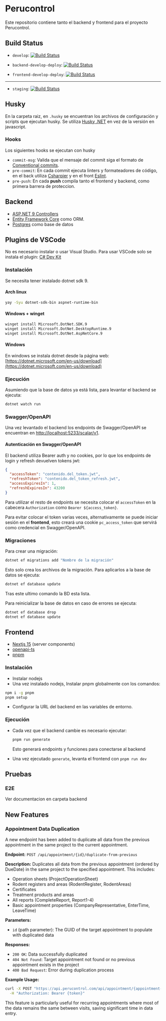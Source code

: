 # Perucontrol

Este repositorio contiene tanto el backend y frontend
para el proyecto Perucontrol.

## Build Status

- `develop`: [![Build Status](https://jenkins.araozu.dev/buildStatus/icon?job=perucontrol%2Fperucontrol-ci%2Fdevelop)](https://jenkins.araozu.dev/job/perucontrol/job/perucontrol-ci/job/develop/)

- `backend-develop-deploy`: [![Build Status](https://jenkins.araozu.dev/buildStatus/icon?job=perucontrol%2Fdeploy-develop%2Fperucontrol-backend-develop-deploy)](https://jenkins.araozu.dev/view/perucontrol/job/perucontrol/job/deploy-develop/job/perucontrol-backend-develop-deploy/)

- `frontend-develop-deploy`: [![Build Status](https://jenkins.araozu.dev/buildStatus/icon?job=perucontrol%2Fdeploy-develop%2Fperucontrol-frontend-develop-deploy)](https://jenkins.araozu.dev/view/perucontrol/job/perucontrol/job/deploy-develop/job/perucontrol-frontend-develop-deploy/)

---

- `staging`: [![Build Status](https://jenkins.araozu.dev/buildStatus/icon?job=perucontrol-ci%2Fstaging)](https://jenkins.araozu.dev/view/perucontrol/job/perucontrol-ci/job/staging/)



## Husky

En la carpeta raiz, en `.husky` se encuentran los archivos
de configuración y scripts que ejecutan husky.
Se utiliza [Husky .NET](https://alirezanet.github.io/Husky.Net/)
en vez de la versión en javascript.

### Hooks

Los siguientes hooks se ejecutan con husky

- `commit-msg`: Valida que el mensaje del commit siga
  el formato de [Conventional commits](https://www.conventionalcommits.org/en/v1.0.0/).
- `pre-commit`: En cada commit ejecuta linters y formateadores de código,
  en el back utiliza [Csharpier](https://csharpier.com/)
  y en el front [Eslint](https://eslint.org/).
- `pre-push`: En cada **push** compila tanto el frontend y backend,
  como primera barrera de proteccion.


## Backend

- [ASP.NET 9 Controllers](https://learn.microsoft.com/en-us/aspnet/core/web-api/?view=aspnetcore-9.0)
- [Entity Framework Core](https://learn.microsoft.com/en-us/ef/core/) como ORM.
- [Postgres](https://www.postgresql.org/) como base de datos


## Plugins de VSCode

No es necesario instalar o usar Visual Studio.
Para usar VSCode solo se instala el plugin:
[C# Dev Kit](https://marketplace.visualstudio.com/items?itemName=ms-dotnettools.csdevkit)


### Instalación

Se necesita tener instalado dotnet sdk 9.

#### Arch linux

```sh
yay -Syu dotnet-sdk-bin aspnet-runtime-bin
```

#### Windows + winget

```sh
winget install Microsoft.DotNet.SDK.9
winget install Microsoft.DotNet.DesktopRuntime.9
winget install Microsoft.DotNet.AspNetCore.9
```

#### Windows

En windows se instala dotnet desde la página web:
[https://dotnet.microsoft.com/en-us/download](https://dotnet.microsoft.com/en-us/download)


### Ejecución

Asumiendo que la base de datos ya está lista,
para levantar el backend se ejecuta:

```sh
dotnet watch run
```

### Swagger/OpenAPI

Una vez levantado el backend los endpoints de Swagger/OpenAPI se encuentran en
[http://localhost:5233/scalar/v1](http://localhost:5233/scalar/v1).

#### Autenticación en Swagger/OpenAPI

El backend utiliza Bearer auth y no cookies,
por lo que los endpoints de login y refresh
devuelven tokens jwt:

```json
{
  "accessToken": "contenido.del_token.jwt",
  "refreshToken": "contenido.del_token_refresh.jwt",
  "accessExpiresIn": 1,
  "refreshExpiresIn": 43200
}
```

Para utilizar el resto de endpoints se necesita colocar el `accessToken` en la cabecera
`Authorization` como `Bearer ${access_token}`.

Para evitar colocar el token varias veces, alternativamente se puede
iniciar sesión en el **frontend**, esto creará una cookie `pc_access_token`
que servirá como credencial en Swagger/OpenAPI.



### Migraciones

Para crear una migración:

```sh
dotnet ef migrations add "Nombre de la migración"
```

Esto solo crea los archivos de la migración. Para aplicarlos
a la base de datos se ejecuta:

```sh
dotnet ef database update
```

Tras este ultimo comando la BD esta lista.

Para reinicializar la base de datos en caso de errores
se ejecuta:

```sh
dotnet ef database drop
dotnet ef database update
```


## Frontend

- [Nextjs 15](https://nextjs.org/) (server components)
- [openapi-ts](https://openapi-ts.dev/)
- [pnpm](https://pnpm.io/)

### Instalación

- Instalar nodejs
- Una vez instalado nodejs, Instalar pnpm globalmente con los comandos:

```sh
npm i -g pnpm
pnpm setup
```

- Configurar la URL del backend en las variables de entorno.


### Ejecución

- Cada vez que el backend cambie es necesario ejecutar:

    ```sh
    pnpm run generate
    ```

    Esto generará endpoints y funciones para conectarse
    al backend

- Una vez ejecutado `generate`, levanta el frontend con
  `pnpm run dev`


## Pruebas

### E2E

Ver documentacion en carpeta backend


## New Features

### Appointment Data Duplication

A new endpoint has been added to duplicate all data from the previous appointment in the same project to the current appointment.

**Endpoint:** `POST /api/appointment/{id}/duplicate-from-previous`

**Description:** Duplicates all data from the previous appointment (ordered by DueDate) in the same project to the specified appointment. This includes:

- Operation sheets (ProjectOperationSheet)
- Rodent registers and areas (RodentRegister, RodentAreas)
- Certificates
- Treatment products and areas
- All reports (CompleteReport, Report1-4)
- Basic appointment properties (CompanyRepresentative, EnterTime, LeaveTime)

**Parameters:**
- `id` (path parameter): The GUID of the target appointment to populate with duplicated data

**Responses:**
- `200 OK`: Data successfully duplicated
- `404 Not Found`: Target appointment not found or no previous appointment exists in the project
- `400 Bad Request`: Error during duplication process

**Example Usage:**
```bash
curl -X POST "https://api.perucontrol.com/api/appointment/{appointment-id}/duplicate-from-previous" \
  -H "Authorization: Bearer {token}"
```

This feature is particularly useful for recurring appointments where most of the data remains the same between visits, saving significant time in data entry.

